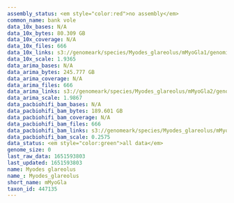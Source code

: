 ```yaml
---
assembly_status: <em style="color:red">no assembly</em>
common_name: bank vole
data_10x_bases: N/A
data_10x_bytes: 80.309 GB
data_10x_coverage: N/A
data_10x_files: 666
data_10x_links: s3://genomeark/species/Myodes_glareolus/mMyoGla1/genomic_data/10x/<br>
data_10x_scale: 1.9365
data_arima_bases: N/A
data_arima_bytes: 245.777 GB
data_arima_coverage: N/A
data_arima_files: 666
data_arima_links: s3://genomeark/species/Myodes_glareolus/mMyoGla2/genomic_data/arima/<br>
data_arima_scale: 1.9867
data_pacbiohifi_bam_bases: N/A
data_pacbiohifi_bam_bytes: 189.601 GB
data_pacbiohifi_bam_coverage: N/A
data_pacbiohifi_bam_files: 666
data_pacbiohifi_bam_links: s3://genomeark/species/Myodes_glareolus/mMyoGla1/genomic_data/pacbio_hifi/<br>
data_pacbiohifi_bam_scale: 0.2575
data_status: <em style="color:green">all data</em>
genome_size: 0
last_raw_data: 1651593803
last_updated: 1651593803
name: Myodes glareolus
name_: Myodes_glareolus
short_name: mMyoGla
taxon_id: 447135
---
```

